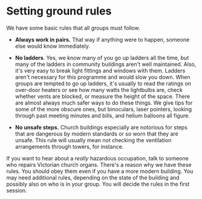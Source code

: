 # Setting ground rules

We have some basic rules that all groups must follow.

- **Always work in pairs.** That way if anything were to happen, someone else would know immediately.

 - **No ladders**.  Yes, we know many of you go up ladders all the time, but many of the ladders in community buildings aren't well maintained.  Also, it's very easy to break light fittings and windows with them.  Ladders aren't necessary for this programme and would slow you down.  When groups are tempted to go up ladders, it's usually to read the ratings on over-door heaters or see how many watts the lightbulbs are, check whether vents are blocked, or measure the height of the space.  There are almost always much safer ways to do these things.  We give tips for some of the more obscure ones, but binoculars, laser pointers, looking through past meeting minutes and bills, and helium balloons all figure.  

 - **No unsafe steps.** Church buildings especially are notorious for steps that are dangerous by modern standards or so worn that they are unsafe.   This rule will usually mean not checking the ventilation arrangements through towers, for instance.
 
<!--
```{image} TODO.jpg
:alt: dangerous stair in a church
:class: bg-primary mb-1
:width: 400px
:align: center
```
-->
 If you want to hear about a *really* hazardous occupation, talk to someone who repairs Victorian church organs. There's a reason why we have these rules.  You should obey them even if you have a more modern building.  You may need additional rules, depending on the state of the building and possibly also on who is in your group.  You will decide the rules in the first session.